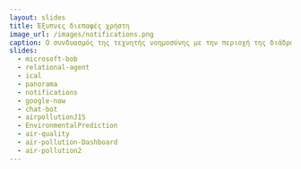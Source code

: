 ```yaml
---
layout: slides
title: Έξυπνες διεπαφές χρήστη 
image_url: /images/notifications.png
caption: Ο συνδυασμός της τεχνητής νοημοσύνης με την περιοχή της διάδρασης έχει δημιουργήσει μια σειρά από ερευνητικές προσπάθειες και προϊόντα, τα οποία βασίζονται περισσότερο στον αυτοματισμό, παρά στις ενέργειες του χρήστη. 
slides:
  - microsoft-bob
  - relational-agent
  - ical 
  - panorama
  - notifications 
  - google-now
  - chat-bot
  - airpollutionJ1S
  - EnvironmentalPrediction
  - air-quality
  - air-pollution-Dashboard
  - air-pollution2
---
```

